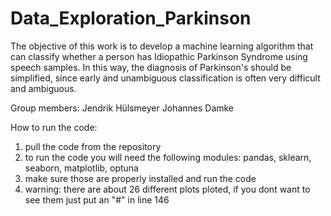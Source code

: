 # Data_Exploration_Parkinson
 
The objective of this work is to develop a machine learning algorithm that can classify whether a person has Idiopathic Parkinson Syndrome using speech samples. In this way, the diagnosis of Parkinson's should be simplified, since early and unambiguous classification is often very difficult and ambiguous.

Group members:
Jendrik Hülsmeyer 
Johannes Damke

How to run the code:
1. pull the code from the repository 
2. to run the code you will need the following modules: pandas, sklearn, seaborn, matplotlib, optuna
3. make sure those are properly installed and run the code
4. warning: there are about 26 different plots ploted, if you dont want to see them just put an "#" in line 146
